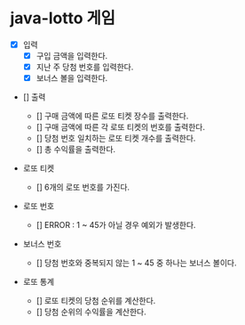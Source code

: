 # java-lotto 게임

- [x] 입력
  - [x] 구입 금액을 입력한다.
  - [x] 지난 주 당첨 번호를 입력한다.
  - [x] 보너스 볼을 입력한다.

- [] 출력
  - [] 구매 금액에 따른 로또 티켓 장수를 출력한다.
  - [] 구매 금액에 따른 각 로또 티켓의 번호를 출력한다.
  - [] 당첨 번호 일치하는 로또 티켓 개수를 출력한다.
  - [] 총 수익률을 출력한다.

- 로또 티켓
    - [] 6개의 로또 번호를 가진다. 

- 로또 번호
    - [] ERROR : 1 ~ 45가 아닐 경우 예외가 발생한다.
  
- 보너스 번호
  - [] 당첨 번호와 중복되지 않는 1 ~ 45 중 하나는 보너스 볼이다.
    
- 로또 통계
  - [] 로또 티켓의 당첨 순위를 계산한다.
  - [] 당첨 순위의 수익률을 계산한다.
  